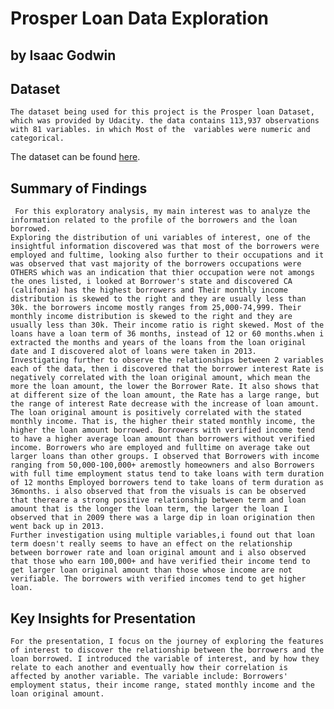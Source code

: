 #  Prosper Loan Data Exploration
## by  Isaac Godwin


## Dataset
    The dataset being used for this project is the Prosper loan Dataset, which was provided by Udacity. the data contains 113,937 observations with 81 variables. in which Most of the  variables were numeric and categorical.
The dataset can be found [here](https://www.google.com/url?q=https://s3.amazonaws.com/udacity-hosted-downloads/ud651/prosperLoanData.csv&sa=D&ust=1581581520570000).


## Summary of Findings

     For this exploratory analysis, my main interest was to analyze the information related to the profile of the borrowers and the loan borrowed.
    Exploring the distribution of uni variables of interest, one of the insightful information discovered was that most of the borrowers were employed and fultime, looking also further to their occupations and it was observed that vast majority of the borrowers occupations were OTHERS which was an indication that thier occupation were not amongs the ones listed, i looked at Borrower's state and discovered CA (califonia) has the highest borrowers and Their monthly income distribution is skewed to the right and they are usually less than 30k. the borrowers income mostly ranges from 25,000-74,999. Their monthly income distribution is skewed to the right and they are usually less than 30k. Their income ratio is right skewed. Most of the loans have a loan term of 36 months, instead of 12 or 60 months.when i extracted the months and years of the loans from the loan original date and I discovered alot of loans were taken in 2013.
    Investigating further to observe the relationships between 2 variables each of the data, then i discovered that the borrower interest Rate is negatively correlated with the loan original amount, which mean the more the loan amount, the lower the Borrower Rate. It also shows that at different size of the loan amount, the Rate has a large range, but the range of interest Rate decrease with the increase of loan amount. The loan original amount is positively correlated with the stated monthly income. That is, the higher their stated monthly income, the higher the loan amount borrowed. Borrowers with verified income tend to have a higher average loan amount than borrowers without verified income. Borrowers who are employed and fulltime on average take out larger loans than other groups. I observed that Borrowers with income ranging from 50,000-100,000+ aremostly homeowners and also Borrowers with full time employment status tend to take loans with term duration of 12 months Employed borrowers tend to take loans of term duration as 36months. i also observed that from the visuals is can be observed that thereare a strong positive relationship between term and loan amount that is the longer the loan term, the larger the loan I observed that in 2009 there was a large dip in loan origination then went back up in 2013.
    Further investigation using multiple variables,i found out that loan term doesn't really seems to have an effect on the relationship between borrower rate and loan original amount and i also observed that those who earn 100,000+ and have verified their income tend to get larger loan original amount than those whose income are not verifiable. The borrowers with verified incomes tend to get higher loan.
## Key Insights for Presentation

    For the presentation, I focus on the journey of exploring the features of interest to discover the relationship between the borrowers and the loan borrowed. I introduced the variable of interest, and by how they relate to each another and eventually how their correlation is affected by another variable. The variable include: Borrowers' employment status, their income range, stated monthly income and the loan original amount.